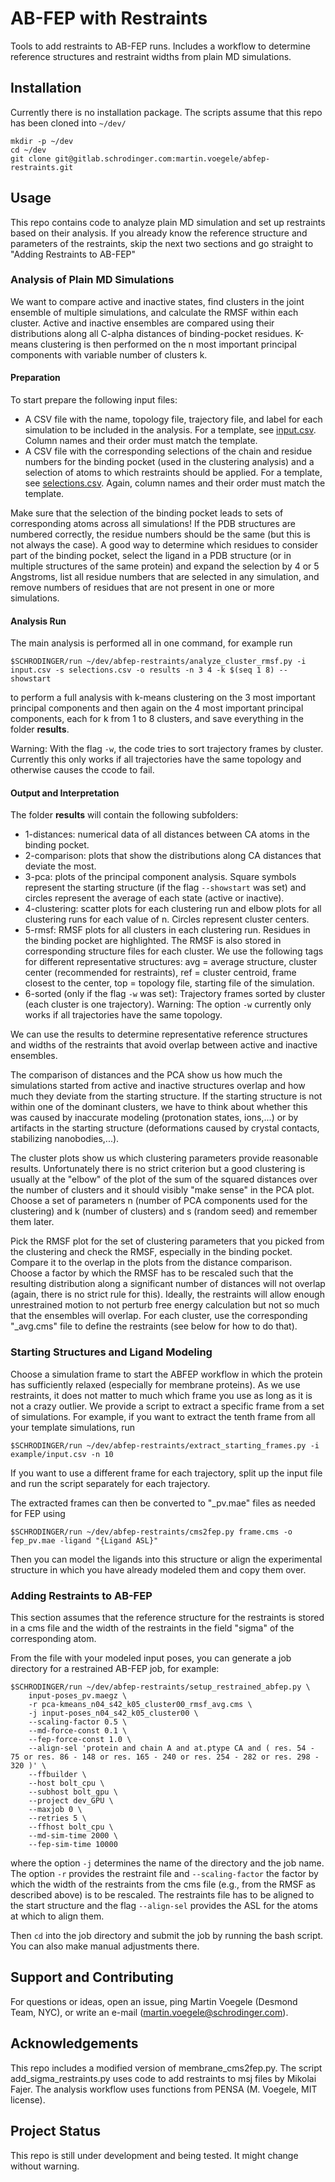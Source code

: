 # AB-FEP with Restraints

Tools to add restraints to AB-FEP runs. Includes a workflow to determine reference structures and restraint widths from plain MD simulations.


## Installation

Currently there is no installation package. The scripts assume that this repo has been cloned into `~/dev/`

```
mkdir -p ~/dev
cd ~/dev
git clone git@gitlab.schrodinger.com:martin.voegele/abfep-restraints.git
```


## Usage

This repo contains code to analyze plain MD simulation and set up restraints based on their analysis. 
If you already know the reference structure and parameters of the restraints, skip the next two sections and go straight to "Adding Restraints to AB-FEP"


### Analysis of Plain MD Simulations

We want to compare active and inactive states, find clusters in the joint ensemble of multiple simulations, and calculate the RMSF within each cluster.
Active and inactive ensembles are compared using their distributions along all C-alpha distances of binding-pocket residues. K-means clustering is then performed on the n most important principal components with variable number of clusters k.


#### Preparation

To start prepare the following input files:
- A CSV file with the name, topology file, trajectory file, and label for each simulation to be included in the analysis. For a template, see [input.csv](https://gitlab.schrodinger.com/martin.voegele/abfep-restraints/-/blob/main/example/input.csv). Column names and their order must match the template.
- A CSV file with the corresponding selections of the chain and residue numbers for the binding pocket (used in the clustering analysis) and a selection of atoms to which restraints should be applied. For a template, see [selections.csv](https://gitlab.schrodinger.com/martin.voegele/abfep-restraints/-/blob/main/example/selections.csv). Again, column names and their order must match the template. 

Make sure that the selection of the binding pocket leads to sets of corresponding atoms across all simulations! If the PDB structures are numbered correctly, the residue numbers should be the same (but this is not always the case). A good way to determine which residues to consider part of the binding pocket, select the ligand in a PDB structure (or in multiple structures of the same protein) and expand the selection by 4 or 5 Angstroms, list all residue numbers that are selected in any simulation, and remove numbers of residues that are not present in one or more simulations.  


#### Analysis Run

The main analysis is performed all in one command, for example run
```
$SCHRODINGER/run ~/dev/abfep-restraints/analyze_cluster_rmsf.py -i input.csv -s selections.csv -o results -n 3 4 -k $(seq 1 8) --showstart
```
to perform a full analysis with k-means clustering on the 3 most important principal components and then again on the 4 most important principal components, each for k from 1 to 8 clusters, and save everything in the folder __results__.

Warning: With the flag `-w`, the code tries to sort trajectory frames by cluster. Currently this only works if all trajectories have the same topology and otherwise causes the ccode to fail.


#### Output and Interpretation

The folder __results__ will contain the following subfolders:
 - 1-distances: numerical data of all distances between CA atoms in the binding pocket.
 - 2-comparison: plots that show the distributions along CA distances that deviate the most.
 - 3-pca: plots of the principal component analysis. Square symbols represent the starting structure (if the flag `--showstart` was set) and circles represent the average of each state (active or inactive).
 - 4-clustering: scatter plots for each clustering run and elbow plots for all clustering runs for each value of n. Circles represent cluster centers.
 - 5-rmsf: RMSF plots for all clusters in each clustering run. Residues in the binding pocket are highlighted. The RMSF is also stored in corresponding structure files for each cluster. We use the following tags for different representative structures: avg = average structure, cluster center (recommended for restraints), ref = cluster centroid, frame closest to the center, top = topology file, starting file of the simulation.
 - 6-sorted (only if the flag `-w` was set): Trajectory frames sorted by cluster (each cluster is one trajectory). Warning: The option `-w` currently only works if all trajectories have the same topology.

We can use the results to determine representative reference structures and widths of the restraints that avoid overlap between active and inactive ensembles.

The comparison of distances and the PCA show us how much the simulations started from active and inactive structures overlap and how much they deviate from the starting structure. If the starting structure is not within one of the dominant clusters, we have to think about whether this was caused by inaccurate modeling (protonation states, ions,...) or by artifacts in the starting structure (deformations caused by crystal contacts, stabilizing nanobodies,...).

The cluster plots show us which clustering parameters provide reasonable results. Unfortunately there is no strict criterion but a good clustering is usually at the "elbow" of the plot of the sum of the squared distances over the number of clusters and it should visibly "make sense" in the PCA plot. Choose a set of parameters n (number of PCA components used for the clustering) and k (number of clusters) and s (random seed) and remember them later.

Pick the RMSF plot for the set of clustering parameters that you picked from the clustering and check the RMSF, especially in the binding pocket. 
Compare it to the overlap in the plots from the distance comparison. 
Choose a factor by which the RMSF has to be rescaled such that the resulting distribution along a significant number of distances will not overlap (again, there is no strict rule for this). 
Ideally, the restraints will allow enough unrestrained motion to not perturb free energy calculation but not so much that the ensembles will overlap. 
For each cluster, use the corresponding "_avg.cms" file to define the restraints (see below for how to do that).


### Starting Structures and Ligand Modeling

Choose a simulation frame to start the ABFEP workflow in which the protein has sufficiently relaxed (especially for membrane proteins). As we use restraints, it does not matter to much which frame you use as long as it is not a crazy outlier. We provide a script to extract a specific frame from a set of simulations. For example, if you want to extract the tenth frame from all your template simulations, run
```
$SCHRODINGER/run ~/dev/abfep-restraints/extract_starting_frames.py -i example/input.csv -n 10
```
If you want to use a different frame for each trajectory, split up the input file and run the script separately for each trajectory.

The extracted frames can then be converted to "_pv.mae" files as needed for FEP using
```
$SCHRODINGER/run ~/dev/abfep-restraints/cms2fep.py frame.cms -o fep_pv.mae -ligand "{Ligand ASL}"
```
Then you can model the ligands into this structure or align the experimental structure in which you have already modeled them and copy them over.


### Adding Restraints to AB-FEP

This section assumes that the reference structure for the restraints is stored in a cms file and the width of the restraints in the field "sigma" of the corresponding atom. 

From the file with your modeled input poses, you can generate a job directory for a restrained AB-FEP job, for example:
```
$SCHRODINGER/run ~/dev/abfep-restraints/setup_restrained_abfep.py \
	input-poses_pv.maegz \
	-r pca-kmeans_n04_s42_k05_cluster00_rmsf_avg.cms \
	-j input-poses_n04_s42_k05_cluster00 \
	--scaling-factor 0.5 \
	--md-force-const 0.1 \
	--fep-force-const 1.0 \
	--align-sel 'protein and chain A and at.ptype CA and ( res. 54 - 75 or res. 86 - 148 or res. 165 - 240 or res. 254 - 282 or res. 298 - 320 )' \
	--ffbuilder \
	--host bolt_cpu \
	--subhost bolt_gpu \
	--project dev_GPU \
	--maxjob 0 \
	--retries 5 \
	--ffhost bolt_cpu \
	--md-sim-time 2000 \
	--fep-sim-time 10000
```
where the option `-j` determines the name of the directory and the job name. The option `-r` provides the restraint file and `--scaling-factor` the factor by which the width of the restraints from the cms file (e.g., from the RMSF as described above) is to be rescaled. The restraints file has to be aligned to the start structure and the flag `--align-sel` provides the ASL for the atoms at which to align them.
 
Then `cd` into the job directory and submit the job by running the bash script. 
You can also make manual adjustments there.


## Support and Contributing

For questions or ideas, open an issue, ping Martin Voegele (Desmond Team, NYC), or write an e-mail (martin.voegele@schrodinger.com).


## Acknowledgements

This repo includes a modified version of membrane_cms2fep.py. 
The script add_sigma_restraints.py uses code to add restraints to msj files by Mikolai Fajer.
The analysis workflow uses functions from PENSA (M. Voegele, MIT license).


## Project Status

This repo is still under development and being tested. It might change without warning.


